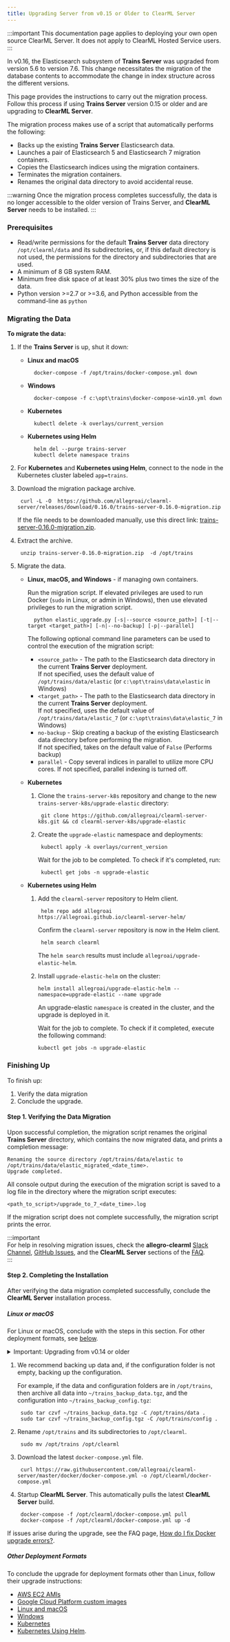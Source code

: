 ```yaml
---
title: Upgrading Server from v0.15 or Older to ClearML Server
---
```


:::important
This documentation page applies to deploying your own open source ClearML Server. It does not apply to ClearML Hosted Service users.
:::

In v0.16, the Elasticsearch subsystem of **Trains Server** was upgraded from version 5.6 to version 7.6. This change necessitates 
the migration of the database contents to accommodate the change in index structure across the different versions.  
  
This page provides the instructions to carry out the migration process. Follow this process if using **Trains Server** 
version 0.15 or older and are upgrading to **ClearML Server**. 
  
The migration process makes use of a script that automatically performs the following:

* Backs up the existing **Trains Server** Elasticsearch data.
* Launches a pair of Elasticsearch 5 and Elasticsearch 7 migration containers.
* Copies the Elasticsearch indices using the migration containers.
* Terminates the migration containers.
* Renames the original data directory to avoid accidental reuse.


:::warning 
Once the migration process completes successfully, the data is no longer accessible to the older version of Trains Server, 
and **ClearML Server** needs to be installed.
:::

### Prerequisites


* Read/write permissions for the default **Trains Server** data directory `/opt/clearml/data` and its subdirectories, or, 
  if this default directory is not used, the permissions for the directory and subdirectories that are used.
* A minimum of 8 GB system RAM.
* Minimum free disk space of at least 30% plus two times the size of the data.
* Python version >=2.7 or >=3.6, and Python accessible from the command-line as `python`

### Migrating the Data

**To migrate the data:**

1. If the **Trains Server** is up, shut it down:

    * **Linux and macOS**
    
            docker-compose -f /opt/trains/docker-compose.yml down
    
    * **Windows**
    
            docker-compose -f c:\opt\trains\docker-compose-win10.yml down
            
    * **Kubernetes**
    
            kubectl delete -k overlays/current_version
            
    * **Kubernetes using Helm**
    
            helm del --purge trains-server
            kubectl delete namespace trains            
            
1. For **Kubernetes** and **Kubernetes using Helm**, connect to the node in the Kubernetes cluster labeled `app=trains`.
                
1. Download the migration package archive.

        curl -L -O  https://github.com/allegroai/clearml-server/releases/download/0.16.0/trains-server-0.16.0-migration.zip

    If the file needs to be downloaded manually, use this direct link: [trains-server-0.16.0-migration.zip](https://github.com/allegroai/clearml-server/releases/download/0.16.0/trains-server-0.16.0-migration.zip).

1. Extract the archive.

        unzip trains-server-0.16.0-migration.zip  -d /opt/trains
        
1. Migrate the data.        

    * **Linux, macOS, and Windows** - if managing own containers.
    
        Run the migration script. If elevated privileges are used to run Docker (`sudo` in Linux, or admin in Windows), 
      then use elevated privileges to run the migration script.
    
            python elastic_upgrade.py [-s|--source <source_path>] [-t|--target <target_path>] [-n|--no-backup] [-p|--parallel]
    
        The following optional command line parameters can be used to control the execution of the migration script:           
    
        * `<source_path>` - The path to the Elasticsearch data directory in the current **Trains Server** deployment.  
          If not specified, uses the default value of `/opt/trains/data/elastic` (or `c:\opt\trains\data\elastic` in Windows)
        * `<target_path>` - The path to the Elasticsearch data directory in the current **Trains Server** deployment.  
          If not specified, uses the default value of `/opt/trains/data/elastic_7` (or `c:\opt\trains\data\elastic_7` in Windows)
        * `no-backup` - Skip creating a backup of the existing Elasticsearch data directory before performing the migration.  
          If not specified, takes on the default value of `False` (Performs backup)
        * `parallel` - Copy several indices in parallel to utilize more CPU cores. If not specified, parallel indexing is turned off.          
          
    * **Kubernetes**
    
        1. Clone the `trains-server-k8s` repository and change to the new `trains-server-k8s/upgrade-elastic` directory:
    
                git clone https://github.com/allegroai/clearml-server-k8s.git && cd clearml-server-k8s/upgrade-elastic
            
        1. Create the `upgrade-elastic` namespace and deployments:
        
                kubectl apply -k overlays/current_version
                
            Wait for the job to be completed. To check if it's completed, run:
            
                kubectl get jobs -n upgrade-elastic
                
    * **Kubernetes using Helm**
    
        1. Add the `clearml-server` repository to Helm client.

                helm repo add allegroai https://allegroai.github.io/clearml-server-helm/
    
            Confirm the `clearml-server` repository is now in the Helm client.
    
                helm search clearml

            The `helm search` results must include `allegroai/upgrade-elastic-helm`.
            
        1.  Install `upgrade-elastic-helm` on the cluster:
        
                helm install allegroai/upgrade-elastic-helm --namespace=upgrade-elastic --name upgrade
                
            An upgrade-elastic `namespace` is created in the cluster, and the upgrade is deployed in it.

            Wait for the job to complete. To check if it completed, execute the following command:

                kubectl get jobs -n upgrade-elastic                                   

### Finishing Up

To finish up: 
1. Verify the data migration
1. Conclude the upgrade.

#### Step 1. Verifying the Data Migration

Upon successful completion, the migration script renames the original **Trains Server** directory, which contains the now 
migrated data, and prints a completion message:

    Renaming the source directory /opt/trains/data/elastic to /opt/trains/data/elastic_migrated_<date_time>.
    Upgrade completed.

All console output during the execution of the migration script is saved to a log file in the directory where the migration script executes:
 
    <path_to_script>/upgrade_to_7_<date_time>.log
    
If the migration script does not complete successfully, the migration script prints the error.

:::important  
For help in resolving migration issues, check the **allegro-clearml** [Slack Channel](https://join.slack.com/t/clearml/shared_invite/zt-c0t13pty-aVUZZW1TSSSg2vyIGVPBhg), 
[GitHub Issues](https://github.com/allegroai/clearml-server/issues), and the **ClearML Server** sections of the [FAQ](../faq.md).     
:::
    
#### Step 2. Completing the Installation

After verifying the data migration completed successfully, conclude the **ClearML Server** installation process.

##### Linux or macOS

For Linux or macOS, conclude with the steps in this section. For other deployment formats, see [below](#other-deployment-formats).

<details className="cml-expansion-panel info">
<summary className="cml-expansion-panel-summary">Important: Upgrading from v0.14 or older</summary>
<div className="cml-expansion-panel-content">
   For Linux only, if upgrading from **Trains Server** v0.14 or older, configure the **ClearML Agent Services**.

   * If ``CLEARML_HOST_IP`` is not provided, then **ClearML Agent Services** will use the external public address of the 
     **ClearML Server**.
   * If ``CLEARML_AGENT_GIT_USER`` / ``CLEARML_AGENT_GIT_PASS`` are not provided, then **ClearML Agent Services** will 
     not be able to access any private repositories for running service tasks.


      export CLEARML_HOST_IP=server_host_ip_here
      export CLEARML_AGENT_GIT_USER=git_username_here
      export CLEARML_AGENT_GIT_PASS=git_password_here


:::note 
For backwards compatibility, the environment variables ``TRAINS_HOST_IP``, ``TRAINS_AGENT_GIT_USER``, and ``TRAINS_AGENT_GIT_PASS`` are supported. 
:::

</div>
</details>
      

1. We recommend backing up data and, if the configuration folder is not empty, backing up the configuration.

    For example, if the data and configuration folders are in `/opt/trains`, then archive all data into `~/trains_backup_data.tgz`, 
   and the configuration into `~/trains_backup_config.tgz`:
    
        sudo tar czvf ~/trains_backup_data.tgz -C /opt/trains/data .
        sudo tar czvf ~/trains_backup_config.tgz -C /opt/trains/config .

1. Rename `/opt/trains` and its subdirectories to `/opt/clearml`.

        sudo mv /opt/trains /opt/clearml
    
1. Download the latest `docker-compose.yml` file.

        curl https://raw.githubusercontent.com/allegroai/clearml-server/master/docker/docker-compose.yml -o /opt/clearml/docker-compose.yml

1. Startup **ClearML Server**. This automatically pulls the latest **ClearML Server** build.
        
        docker-compose -f /opt/clearml/docker-compose.yml pull
        docker-compose -f /opt/clearml/docker-compose.yml up -d

If issues arise during the upgrade, see the FAQ page, [How do I fix Docker upgrade errors?](../faq#common-docker-upgrade-errors).

##### Other Deployment Formats

To conclude the upgrade for deployment formats other than Linux, follow their upgrade instructions: 
 
* [AWS EC2 AMIs](upgrade_server_aws_ec2_ami.md)
* [Google Cloud Platform custom images](upgrade_server_gcp.md)
* [Linux and macOS](upgrade_server_linux_mac.md)
* [Windows](upgrade_server_win.md)
* [Kubernetes](upgrade_server_kubernetes.md)
* [Kubernetes Using Helm](upgrade_server_kubernetes_helm.md).